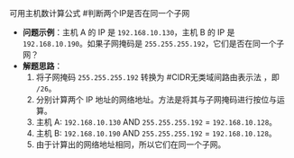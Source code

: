 可用主机数计算公式   #判断两个IP是否在同一个子网
* **问题示例**：主机 A 的 IP 是 `192.168.10.130`，主机 B 的 IP 是 `192.168.10.190`。如果子网掩码是 `255.255.255.192`，它们是否在同一个子网？
*   **解题思路**：
    1.  将子网掩码 `255.255.255.192` 转换为 #CIDR无类域间路由表示法  ，即 `/26`。
    2.  分别计算两个 IP 地址的网络地址。方法是将其与子网掩码进行按位与运算。
    3.  主机 A: `192.168.10.130` AND `255.255.255.192` = `192.168.10.128`。
    4.  主机 B: `192.168.10.190` AND `255.255.255.192` = `192.168.10.128`。
    5.  由于计算出的网络地址相同，所以它们在同一个子网。
